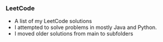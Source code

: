 ### LeetCode

* A list of my LeetCode solutions
* I attempted to solve problems in mostly Java and Python.
* I moved older solutions from main to subfolders
